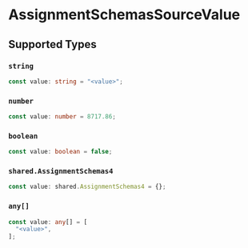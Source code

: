 # AssignmentSchemasSourceValue


## Supported Types

### `string`

```typescript
const value: string = "<value>";
```

### `number`

```typescript
const value: number = 8717.86;
```

### `boolean`

```typescript
const value: boolean = false;
```

### `shared.AssignmentSchemas4`

```typescript
const value: shared.AssignmentSchemas4 = {};
```

### `any[]`

```typescript
const value: any[] = [
  "<value>",
];
```


